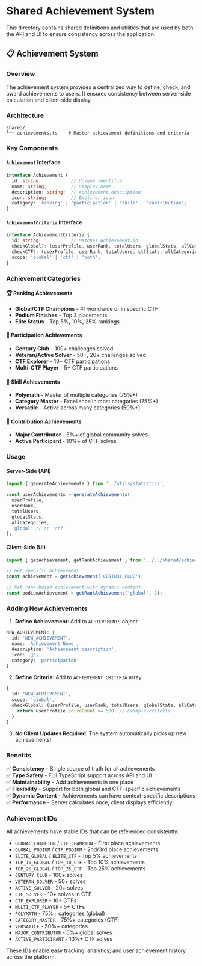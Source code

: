 # Shared Achievement System

This directory contains shared definitions and utilities that are used by both the API and UI to ensure consistency across the application.

## 📋 Achievement System

### Overview

The achievement system provides a centralized way to define, check, and award achievements to users. It ensures consistency between server-side calculation and client-side display.

### Architecture

```
shared/
└── achievements.ts    # Master achievement definitions and criteria
```

### Key Components

#### `Achievement` Interface
```typescript
interface Achievement {
  id: string;           // Unique identifier
  name: string;         // Display name
  description: string;  // Achievement description
  icon: string;         // Emoji or icon
  category: 'ranking' | 'participation' | 'skill' | 'contribution';
}
```

#### `AchievementCriteria` Interface
```typescript
interface AchievementCriteria {
  id: string;           // Matches Achievement.id
  checkGlobal?: (userProfile, userRank, totalUsers, globalStats, allCategories) => boolean;
  checkCTF?: (userProfile, userRank, totalUsers, ctfStats, allCategories, ctfTitle?) => boolean;
  scope: 'global' | 'ctf' | 'both';
}
```

### Achievement Categories

#### 🏆 Ranking Achievements
- **Global/CTF Champions** - #1 worldwide or in specific CTF
- **Podium Finishes** - Top 3 placements  
- **Elite Status** - Top 5%, 10%, 25% rankings

#### 👥 Participation Achievements
- **Century Club** - 100+ challenges solved
- **Veteran/Active Solver** - 50+, 20+ challenges solved
- **CTF Explorer** - 10+ CTF participations
- **Multi-CTF Player** - 5+ CTF participations

#### 🎯 Skill Achievements
- **Polymath** - Master of multiple categories (75%+)
- **Category Master** - Excellence in most categories (75%+)
- **Versatile** - Active across many categories (50%+)

#### 🌟 Contribution Achievements
- **Major Contributor** - 5%+ of global community solves
- **Active Participant** - 10%+ of CTF solves

### Usage

#### Server-Side (API)
```typescript
import { generateAchievements } from '../utils/statistics';

const userAchievements = generateAchievements(
  userProfile,
  userRank, 
  totalUsers,
  globalStats,
  allCategories,
  'global' // or 'ctf'
);
```

#### Client-Side (UI)
```typescript
import { getAchievement, getRankAchievement } from '../../shared/achievements';

// Get specific achievement
const achievement = getAchievement('CENTURY_CLUB');

// Get rank-based achievement with dynamic content
const podiumAchievement = getRankAchievement('global', 2);
```

### Adding New Achievements

1. **Define Achievement**: Add to `ACHIEVEMENTS` object
```typescript
NEW_ACHIEVEMENT: {
  id: 'NEW_ACHIEVEMENT',
  name: 'Achievement Name',
  description: 'Achievement description',
  icon: '🎯',
  category: 'participation'
}
```

2. **Define Criteria**: Add to `ACHIEVEMENT_CRITERIA` array
```typescript
{
  id: 'NEW_ACHIEVEMENT',
  scope: 'global',
  checkGlobal: (userProfile, userRank, totalUsers, globalStats, allCategories) => {
    return userProfile.solveCount >= 500; // Example criteria
  }
}
```

3. **No Client Updates Required**: The system automatically picks up new achievements!

### Benefits

✅ **Consistency** - Single source of truth for all achievements  
✅ **Type Safety** - Full TypeScript support across API and UI  
✅ **Maintainability** - Add achievements in one place  
✅ **Flexibility** - Support for both global and CTF-specific achievements  
✅ **Dynamic Content** - Achievements can have context-specific descriptions  
✅ **Performance** - Server calculates once, client displays efficiently  

### Achievement IDs

All achievements have stable IDs that can be referenced consistently:

- `GLOBAL_CHAMPION` / `CTF_CHAMPION` - First place achievements
- `GLOBAL_PODIUM` / `CTF_PODIUM` - 2nd/3rd place achievements  
- `ELITE_GLOBAL` / `ELITE_CTF` - Top 5% achievements
- `TOP_10_GLOBAL` / `TOP_10_CTF` - Top 10% achievements
- `TOP_25_GLOBAL` / `TOP_25_CTF` - Top 25% achievements
- `CENTURY_CLUB` - 100+ solves
- `VETERAN_SOLVER` - 50+ solves  
- `ACTIVE_SOLVER` - 20+ solves
- `CTF_SOLVER` - 10+ solves in CTF
- `CTF_EXPLORER` - 10+ CTFs
- `MULTI_CTF_PLAYER` - 5+ CTFs
- `POLYMATH` - 75%+ categories (global)
- `CATEGORY_MASTER` - 75%+ categories (CTF)  
- `VERSATILE` - 50%+ categories
- `MAJOR_CONTRIBUTOR` - 5%+ global solves
- `ACTIVE_PARTICIPANT` - 10%+ CTF solves

These IDs enable easy tracking, analytics, and user achievement history across the platform.
